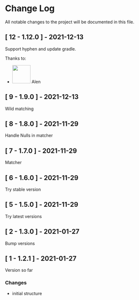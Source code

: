 # Change Log
All notable changes to the project will be documented in this file.

## [ 12 - 1.12.0 ] - 2021-12-13
Support hyphen and update gradle.

Thanks to:
- [<img src="https://github.com/alenpmla.png" width="60px">](https://github.com/alenpmla) Alen

## [ 9 - 1.9.0 ] - 2021-12-13
Wild matching

## [ 8 - 1.8.0 ] - 2021-11-29
Handle Nulls in matcher

## [ 7 - 1.7.0 ] - 2021-11-29
Matcher

## [ 6 - 1.6.0 ] - 2021-11-29
Try stable version

## [ 5 - 1.5.0 ] - 2021-11-29
Try latest versions

## [ 2 - 1.3.0 ] - 2021-01-27
Bump versions

## [ 1 - 1.2.1 ] - 2021-01-27
Version so far

### Changes
- initial structure
